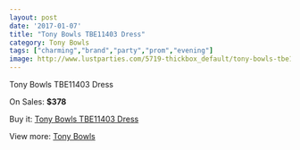 ```yaml
---
layout: post
date: '2017-01-07'
title: "Tony Bowls TBE11403 Dress"
category: Tony Bowls
tags: ["charming","brand","party","prom","evening"]
image: http://www.lustparties.com/5719-thickbox_default/tony-bowls-tbe11403-dress.jpg
---
```

Tony Bowls TBE11403 Dress

On Sales: **$378**
<a href="https://www.lustparties.com/en/tony-bowls/1941-tony-bowls-tbe11403-dress.html"><amp-img layout="responsive" width="600" height="600" src="//www.lustparties.com/5719-thickbox_default/tony-bowls-tbe11403-dress.jpg" alt="Tony Bowls TBE11403 Dress 0" /></a>
<a href="https://www.lustparties.com/en/tony-bowls/1941-tony-bowls-tbe11403-dress.html"><amp-img layout="responsive" width="600" height="600" src="//www.lustparties.com/5723-thickbox_default/tony-bowls-tbe11403-dress.jpg" alt="Tony Bowls TBE11403 Dress 1" /></a>
<a href="https://www.lustparties.com/en/tony-bowls/1941-tony-bowls-tbe11403-dress.html"><amp-img layout="responsive" width="600" height="600" src="//www.lustparties.com/5722-thickbox_default/tony-bowls-tbe11403-dress.jpg" alt="Tony Bowls TBE11403 Dress 2" /></a>
<a href="https://www.lustparties.com/en/tony-bowls/1941-tony-bowls-tbe11403-dress.html"><amp-img layout="responsive" width="600" height="600" src="//www.lustparties.com/5721-thickbox_default/tony-bowls-tbe11403-dress.jpg" alt="Tony Bowls TBE11403 Dress 3" /></a>
<a href="https://www.lustparties.com/en/tony-bowls/1941-tony-bowls-tbe11403-dress.html"><amp-img layout="responsive" width="600" height="600" src="//www.lustparties.com/5720-thickbox_default/tony-bowls-tbe11403-dress.jpg" alt="Tony Bowls TBE11403 Dress 4" /></a>

Buy it: [Tony Bowls TBE11403 Dress](https://www.lustparties.com/en/tony-bowls/1941-tony-bowls-tbe11403-dress.html "Tony Bowls TBE11403 Dress")

View more: [Tony Bowls](https://www.lustparties.com/en/5-tony-bowls "Tony Bowls")